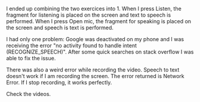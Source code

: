 I ended up combining the two exercices into 1. When I press Listen, the fragment for listening is placed on the screen and text to speech is performed. When I press Open mic, the fragment for speaking is placed on the screen and speech is text is performed.

I had only one problem: Google was deactivated on my phone and I was receiving the error "no activity found to handle intent (RECOGNIZE_SPEECH)". After some quick searches on stack overflow I was able to fix the issue. 

There was also a weird error while recording the video. Speech to text doesn't work if I am recording the screen. The error returned is Network Error. If I stop recording, it works perfectly.

Check the videos.

